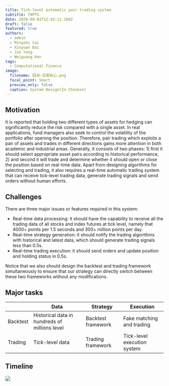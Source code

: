 ```yaml
---
title: Tick-level automatic pair trading system
subtitle: TAPTS
date: 2020-09-01T12:43:11.168Z
draft: false
featured: true
authors:
  - admin
  - Mingshi Cai
  - Xinyuan Dai
  - Jie Yang
  - Weiguang Han
tags:
  - Computational Finance
image:
  filename: 回测-交易核心.png
  focal_point: Smart
  preview_only: false
  caption: System Design(In Chinese)
---
```

## Motivation
It is reported that holding two different types of assets for hedging can significantly reduce the risk compared with a single asset. In real applications, fund managers also seek to control the volatility of the portfolio after opening the position. Therefore, pair trading which exploits a pair of assets and trades in different directions gains more attention in both academic and industrial areas. Generally, it consists of two phases: 1) first it should select appropriate asset pairs according to historical performance, 2) and second it will trade and determine whether it should open or close the position based on real-time data. Apart from designing algorithms for selecting and trading, it also requires a real-time automatic trading system that can receive tick-level trading data, generate trading signals and send orders without human efforts.

## Challenges
There are three major issues or features required in this system:
- Real-time data processing: it should have the capability to receive all the trading data of all stocks and index futures at tick level, namely that 4000+ points per 1.5 seconds and 300+ million points per day.
- Real-time strategy generation: it should notify the trading algorithms with historical and latest data, which should generate trading signals less than 0.5s.
- Real-time trading execution: it should send orders and update position and holding status in 0.5s.

Notice that we also should design the backtest and trading framework simultaneously to ensure that our strategy can directly switch between these two frameworks without any modifications.

## Major tasks
|      | Data           | Strategy                   | Execution               |
|------|----------------|------------------------|--------------------|
| Backtest | Historical data in hundreds of millions level | Backtest framework     | Fake matching and trading |
| Trading | Tick-level data | Trading framework | Tick-level execution system |

## Timeline
![](https://cdn.nlark.com/yuque/__puml/0602a2bf56115c977d4cadf51499ad71.svg)
